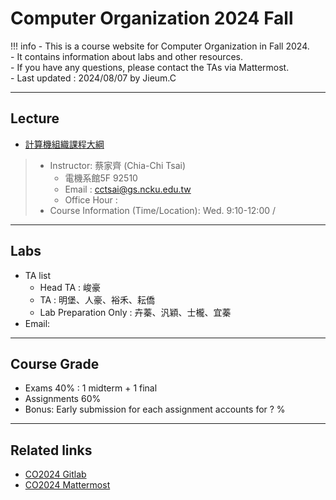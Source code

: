 # Computer Organization 2024 Fall

!!! info
    - This is a course website for Computer Organization in Fall 2024.<br>
    - It contains information about labs and other resources.<br>
    - If you have any questions, please contact the TAs via Mattermost.<br>
    - Last updated : 2024/08/07 by Jieum.C<br>

---

## Lecture
- <a href="https://class-qry.acad.ncku.edu.tw/syllabus/online_display.php?syear=0113&sem=1&co_no=E221700&class_code=2" target="_blank">計算機組織課程大綱</a>
>- Instructor: 蔡家齊 (Chia-Chi Tsai)<br>
>    - 電機系館5F 92510
>    - Email : cctsai@gs.ncku.edu.tw
>    - Office Hour : 
>- Course Information (Time/Location): Wed. 9:10-12:00 / 

---

## Labs
- TA list
    - Head TA : 峻豪
    - TA : 明堡、人豪、裕禾、耘僑
    - Lab Preparation Only : 卉蓁、汎穎、士櫳、宜蓁
- Email:  

---

## Course Grade
- Exams 40% : 1 midterm + 1 final 
- Assignments 60% 
- Bonus: Early submission for each assignment accounts for ? %

---

## Related links
- [CO2024 Gitlab]()
- [CO2024 Mattermost]()